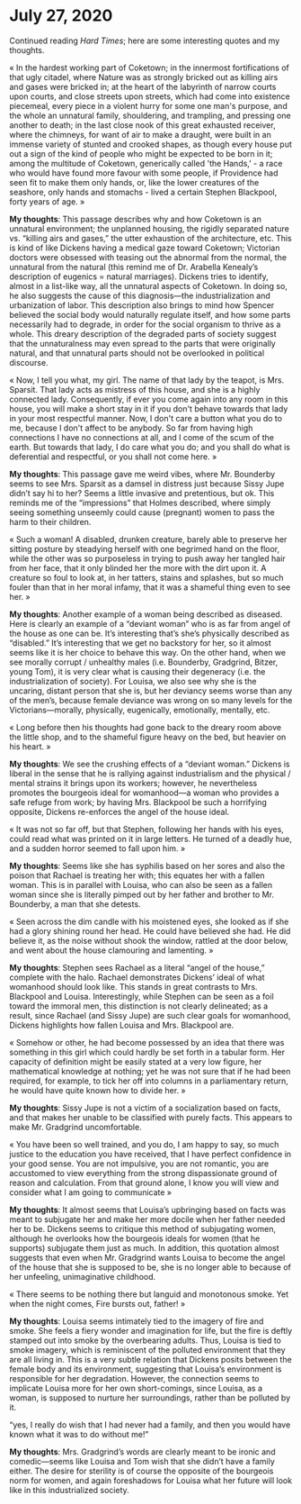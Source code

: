 
# July 27, 2020

Continued reading *Hard Times*; here are some interesting quotes and my thoughts.

« In the hardest working part of Coketown; in the innermost fortifications of that ugly citadel, where Nature was as strongly bricked out as killing airs and gases were bricked in; at the heart of the labyrinth of narrow courts upon courts, and close streets upon streets, which had come into existence piecemeal, every piece in a violent hurry for some one man's purpose, and the whole an unnatural family, shouldering, and trampling, and pressing one another to death; in the last close nook of this great exhausted receiver, where the chimneys, for want of air to make a draught, were built in an immense variety of stunted and crooked shapes, as though every house put out a sign of the kind of people who might be expected to be born in it; among the multitude of Coketown, generically called 'the Hands,' - a race who would have found more favour with some people, if Providence had seen fit to make them only hands, or, like the lower creatures of the seashore, only hands and stomachs - lived a certain Stephen Blackpool, forty years of age. »

**My thoughts**: This passage describes why and how Coketown is an unnatural environment; the unplanned housing, the rigidly separated nature vs. “killing airs and gases,” the utter exhaustion of the architecture, etc. This is kind of like Dickens having a medical gaze toward Coketown; Victorian doctors were obsessed with teasing out the abnormal from the normal, the unnatural from the natural (this remind me of Dr. Arabella Kenealy’s description of eugenics = natural marriages). Dickens tries to identify, almost in a list-like way, all the unnatural aspects of Coketown. In doing so, he also suggests the cause of this diagnosis—the industrialization and urbanization of labor. This description also brings to mind how Spencer believed the social body would naturally regulate itself, and how some parts necessarily had to degrade, in order for the social organism to thrive as a whole. This dreary description of the degraded parts of society suggest that the unnaturalness may even spread to the parts that were originally natural, and that unnatural parts should not be overlooked in political discourse.

« Now, I tell you what, my girl. The name of that lady by the teapot, is Mrs. Sparsit. That lady acts as mistress of this house, and she is a highly connected lady. Consequently, if ever you come again into any room in this house, you will make a short stay in it if you don't behave towards that lady in your most respectful manner. Now, I don't care a button what you do to me, because I don't affect to be anybody. So far from having high connections I have no connections at all, and I come of the scum of the earth. But towards that lady, I do care what you do; and you shall do what is deferential and respectful, or you shall not come here. »

**My thoughts**: This passage gave me weird vibes, where Mr. Bounderby seems to see Mrs. Sparsit as a damsel in distress just because Sissy Jupe didn’t say hi to her? Seems a little invasive and pretentious, but ok. This reminds me of the “impressions” that Holmes described, where simply seeing something unseemly could cause (pregnant) women to pass the harm to their children.

« Such a woman! A disabled, drunken creature, barely able to preserve her sitting posture by steadying herself with one begrimed hand on the floor, while the other was so purposeless in trying to push away her tangled hair from her face, that it only blinded her the more with the dirt upon it. A creature so foul to look at, in her tatters, stains and splashes, but so much fouler than that in her moral infamy, that it was a shameful thing even to see her. »

**My thoughts**: Another example of a woman being described as diseased. Here is clearly an example of a “deviant woman” who is as far from angel of the house as one can be. It’s interesting that’s she’s physically described as “disabled.” It’s interesting that we get no backstory for her, so it almost seems like it is her choice to behave this way. On the other hand, when we see morally corrupt / unhealthy males (i.e. Bounderby, Gradgrind, Bitzer, young Tom), it is very clear what is causing their degeneracy (i.e. the industrialization of society). For Louisa, we also see why she is the uncaring, distant person that she is, but her deviancy seems worse than any of the men’s, because female deviance was wrong on so many levels for the Victorians—morally, physically, eugenically, emotionally, mentally, etc.

« Long before then his thoughts had gone back to the dreary room above the little shop, and to the shameful figure heavy on the bed, but heavier on his heart. »

**My thoughts**: We see the crushing effects of a “deviant woman.” Dickens is liberal in the sense that he is rallying against industrialism and the physical / mental strains it brings upon its workers; however, he nevertheless promotes the bourgeois ideal for womanhood—a woman who provides a safe refuge from work; by having Mrs. Blackpool be such a horrifying opposite, Dickens re-enforces the angel of the house ideal.

« It was not so far off, but that Stephen, following her hands with his eyes, could read what was printed on it in large letters. He turned of a deadly hue, and a sudden horror seemed to fall upon him. »

**My thoughts**: Seems like she has syphilis based on her sores and also the poison that Rachael is treating her with; this equates her with a fallen woman. This is in parallel with Louisa, who can also be seen as a fallen woman since she is literally pimped out by her father and brother to Mr. Bounderby, a man that she detests.

« Seen across the dim candle with his moistened eyes, she looked as if she had a glory shining round her head. He could have believed she had. He did believe it, as the noise without shook the window, rattled at the door below, and went about the house clamouring and lamenting. »

**My thoughts**: Stephen sees Rachael as a literal “angel of the house,” complete with the halo. Rachael demonstrates Dickens’ ideal of what womanhood should look like. This stands in great contrasts to Mrs. Blackpool and Louisa. Interestingly, while Stephen can be seen as a foil toward the immoral men, this distinction is not clearly delineated; as a result, since Rachael (and Sissy Jupe) are such clear goals for womanhood, Dickens highlights how fallen Louisa and Mrs. Blackpool are.

« Somehow or other, he had become possessed by an idea that there was something in this girl which could hardly be set forth in a tabular form. Her capacity of definition might be easily stated at a very low figure, her mathematical knowledge at nothing; yet he was not sure that if he had been required, for example, to tick her off into columns in a parliamentary return, he would have quite known how to divide her. »

**My thoughts**: Sissy Jupe is not a victim of a socialization based on facts, and that makes her unable to be classified with purely facts. This appears to make Mr. Gradgrind uncomfortable. 

« You have been so well trained, and you do, I am happy to say, so much justice to the education you have received, that I have perfect confidence in your good sense. You are not impulsive, you are not romantic, you are accustomed to view everything from the strong dispassionate ground of reason and calculation. From that ground alone, I know you will view and consider what I am going to communicate »

**My thoughts**: It almost seems that Louisa’s upbringing based on facts was meant to subjugate her and make her more docile when her father needed her to be. Dickens seems to critique this method of subjugating women, although he overlooks how the bourgeois ideals for women (that he supports) subjugate them just as much. In addition, this quotation almost suggests that even when Mr. Gradgrind wants Louisa to become the angel of the house that she is supposed to be, she is no longer able to because of her unfeeling, unimaginative childhood.

« There seems to be nothing there but languid and monotonous smoke. Yet when the night comes, Fire bursts out, father! »

**My thoughts**:  Louisa seems intimately tied to the imagery of fire and smoke. She feels a fiery wonder and imagination for life, but the fire is deftly stamped out into smoke by the overbearing adults. Thus, Louisa is tied to smoke imagery, which is reminiscent of the polluted environment that they are all living in. This is a very subtle relation that Dickens posits between the female body and its environment, suggesting that Louisa’s environment is responsible for her degradation. However, the connection seems to implicate Louisa more for her own short-comings, since Louisa, as a woman, is supposed to nurture her surroundings, rather than be polluted by it.

“yes, I really do wish that I had never had a family, and then you would have known what it was to do without me!”

**My thoughts**: Mrs. Gradgrind’s words are clearly meant to be ironic and comedic—seems like Louisa and Tom wish that she didn’t have a family either. The desire for sterility is of course the opposite of the bourgeois norm for women, and again foreshadows for Louisa what her future will look like in this industrialized society.

